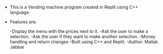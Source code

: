 - This is a Vending machine program created in Replit using C++ language.
- Features are:
  
  -Display the menu with the prices next to it.
  -Ask the user to make a selection.
  -Ask the user if they want to make another selection.
  -Money handling and return changes
-Built using C++ and Replit.
-Author: Mallak Jabbar
